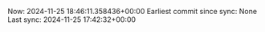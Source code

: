 Now: 2024-11-25 18:46:11.358436+00:00 Earliest commit since sync: None Last sync: 2024-11-25 17:42:32+00:00
